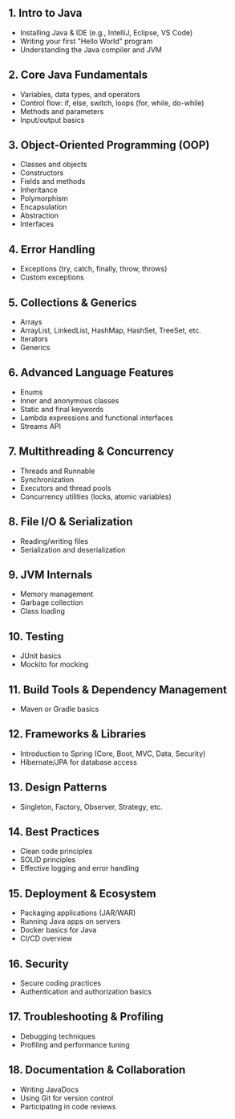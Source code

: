## 1. Intro to Java
- Installing Java & IDE (e.g., IntelliJ, Eclipse, VS Code)
- Writing your first "Hello World" program
- Understanding the Java compiler and JVM

## 2. Core Java Fundamentals
- Variables, data types, and operators
- Control flow: if, else, switch, loops (for, while, do-while)
- Methods and parameters
- Input/output basics

## 3. Object-Oriented Programming (OOP)
- Classes and objects
- Constructors
- Fields and methods
- Inheritance
- Polymorphism
- Encapsulation
- Abstraction
- Interfaces

## 4. Error Handling
- Exceptions (try, catch, finally, throw, throws)
- Custom exceptions

## 5. Collections & Generics
- Arrays
- ArrayList, LinkedList, HashMap, HashSet, TreeSet, etc.
- Iterators
- Generics

## 6. Advanced Language Features
- Enums
- Inner and anonymous classes
- Static and final keywords
- Lambda expressions and functional interfaces
- Streams API

## 7. Multithreading & Concurrency
- Threads and Runnable
- Synchronization
- Executors and thread pools
- Concurrency utilities (locks, atomic variables)

## 8. File I/O & Serialization
- Reading/writing files
- Serialization and deserialization

## 9. JVM Internals
- Memory management
- Garbage collection
- Class loading

## 10. Testing
- JUnit basics
- Mockito for mocking

## 11. Build Tools & Dependency Management
- Maven or Gradle basics

## 12. Frameworks & Libraries
- Introduction to Spring (Core, Boot, MVC, Data, Security)
- Hibernate/JPA for database access

## 13. Design Patterns
- Singleton, Factory, Observer, Strategy, etc.

## 14. Best Practices
- Clean code principles
- SOLID principles
- Effective logging and error handling

## 15. Deployment & Ecosystem
- Packaging applications (JAR/WAR)
- Running Java apps on servers
- Docker basics for Java
- CI/CD overview

## 16. Security
- Secure coding practices
- Authentication and authorization basics

## 17. Troubleshooting & Profiling
- Debugging techniques
- Profiling and performance tuning

## 18. Documentation & Collaboration
- Writing JavaDocs
- Using Git for version control
- Participating in code reviews